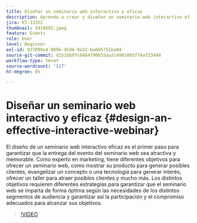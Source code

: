 ```yaml
---
title: Diseñar un seminario web interactivo y eficaz
description: Aprenda a crear y diseñar un seminario web interactivo eficaz
jira: KT-13352
thumbnail: 3418602.jpeg
feature: Events
role: User
level: Beginner
exl-id: 927099a4-009b-45d6-9a32-ba685751ba04
source-git-commit: d251bb97c6484f90b55aa2c4901065f74af33448
workflow-type: tm+mt
source-wordcount: '117'
ht-degree: 0%

---
```


# Diseñar un seminario web interactivo y eficaz {#design-an-effective-interactive-webinar}

El diseño de un seminario web interactivo eficaz es el primer paso para garantizar que la entrega del evento del seminario web sea atractiva y memorable. Como experto en marketing, tiene diferentes objetivos para ofrecer un seminario web, como mostrar su producto para generar posibles clientes, evangelizar un concepto o una tecnología para generar interés, ofrecer un taller para atraer posibles clientes y mucho más. Los distintos objetivos requieren diferentes estrategias para garantizar que el seminario web se imparta de forma óptima según las necesidades de los distintos segmentos de audiencia y garantizar así la participación y el compromiso adecuados para alcanzar sus objetivos.

>[!VIDEO](https://video.tv.adobe.com/v/3418602?quality=12&learn=on)
